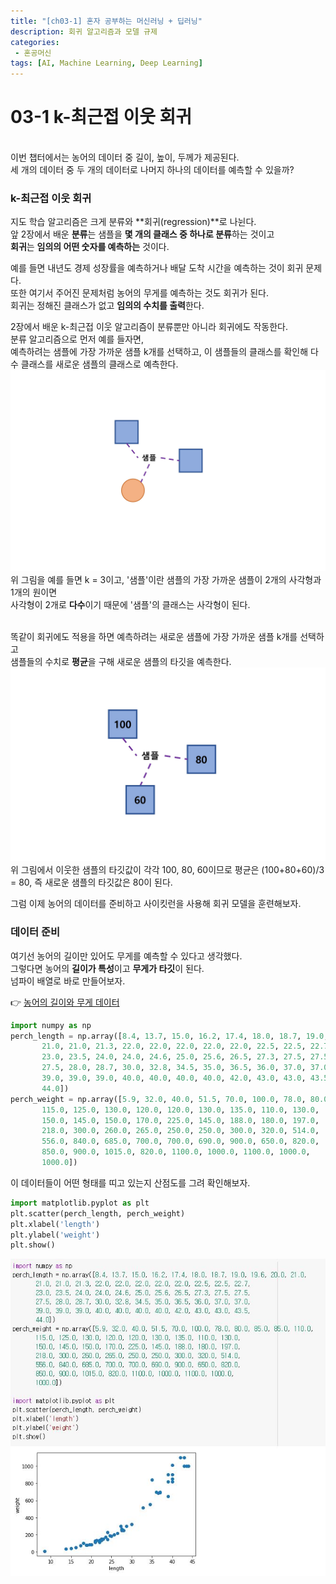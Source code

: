 ```yaml
---
title: "[ch03-1] 혼자 공부하는 머신러닝 + 딥러닝"
description: 회귀 알고리즘과 모델 규제
categories: 
 - 혼공머신
tags: [AI, Machine Learning, Deep Learning]
---
```


<!-- 내용 -->

# 03-1 k-최근접 이웃 회귀

<br>
이번 챕터에서는 농어의 데이터 중 길이, 높이, 두께가 제공된다. <br>
세 개의 데이터 중 두 개의 데이터로 나머지 하나의 데이터를 예측할 수 있을까? <br>

### k-최근접 이웃 회귀

지도 학습 알고리즘은 크게 분류와 **회귀(regression)**로 나뉜다. <br>
앞 2장에서 배운 **분류**는 샘플을 **몇 개의 클래스 중 하나로 분류**하는 것이고 <br>
**회귀**는 **임의의 어떤 숫자를 예측하는** 것이다. <br>

예를 들면 내년도 경제 성장률을 예측하거나 배달 도착 시간을 예측하는 것이 회귀 문제다. <br> 
또한 여기서 주어진 문제처럼 농어의 무게를 예측하는 것도 회귀가 된다. <br>
회귀는 정해진 클래스가 없고 **임의의 수치를 출력**한다. <br>

2장에서 배운 k-최근접 이웃 알고리즘이 분류뿐만 아니라 회귀에도 작동한다. <br>
분류 알고리즘으로 먼저 예를 들자면, <br>
예측하려는 샘플에 가장 가까운 샘플 k개를 선택하고, 이 샘플들의 클래스를 확인해 다수 클래스를 새로운 샘플의 클래스로 예측한다. <br>
![03_1_1](/assets/images/ch03/03_1_1.jpg "'샘플'이란 새로운 샘플")
위 그림을 예를 들면 k = 3이고, '샘플'이란 샘플의 가장 가까운 샘플이 2개의 사각형과 1개의 원이면 <br>
사각형이 2개로 **다수**이기 때문에 '샘플'의 클래스는 사각형이 된다.<br><br>

똑같이 회귀에도 적용을 하면 예측하려는 새로운 샘플에 가장 가까운 샘플 k개를 선택하고 <br>
샘플들의 수치로 **평균**을 구해 새로운 샘플의 타깃을 예측한다. <br>
![03_1_2](/assets/images/ch03/03_1_2.jpg)
위 그림에서 이웃한 샘플의 타깃값이 각각 100, 80, 60이므로 평균은 (100+80+60)/3 = 80, 즉 새로운 샘플의 타깃값은 80이 된다. <br>

그럼 이제 농어의 데이터를 준비하고 사이킷런을 사용해 회귀 모델을 훈련해보자.


### 데이터 준비

여기선 농어의 길이만 있어도 무게를 예측할 수 있다고 생각했다. <br>
그렇다면 농어의 **길이가 특성**이고 **무게가 타깃**이 된다. <br>
넘파이 배열로 바로 만들어보자. <br>

👉 [농어의 길이와 무게 데이터](https://gist.github.com/rickiepark/2cd82455e985001542047d7d55d50630)

```python
import numpy as np
perch_length = np.array([8.4, 13.7, 15.0, 16.2, 17.4, 18.0, 18.7, 19.0, 19.6, 20.0, 21.0,
       21.0, 21.0, 21.3, 22.0, 22.0, 22.0, 22.0, 22.0, 22.5, 22.5, 22.7,
       23.0, 23.5, 24.0, 24.0, 24.6, 25.0, 25.6, 26.5, 27.3, 27.5, 27.5,
       27.5, 28.0, 28.7, 30.0, 32.8, 34.5, 35.0, 36.5, 36.0, 37.0, 37.0,
       39.0, 39.0, 39.0, 40.0, 40.0, 40.0, 40.0, 42.0, 43.0, 43.0, 43.5,
       44.0])
perch_weight = np.array([5.9, 32.0, 40.0, 51.5, 70.0, 100.0, 78.0, 80.0, 85.0, 85.0, 110.0,
       115.0, 125.0, 130.0, 120.0, 120.0, 130.0, 135.0, 110.0, 130.0,
       150.0, 145.0, 150.0, 170.0, 225.0, 145.0, 188.0, 180.0, 197.0,
       218.0, 300.0, 260.0, 265.0, 250.0, 250.0, 300.0, 320.0, 514.0,
       556.0, 840.0, 685.0, 700.0, 700.0, 690.0, 900.0, 650.0, 820.0,
       850.0, 900.0, 1015.0, 820.0, 1100.0, 1000.0, 1100.0, 1000.0,
       1000.0])
```

이 데이터들이 어떤 형태를 띠고 있는지 산점도를 그려 확인해보자.
```python
import matplotlib.pyplot as plt
plt.scatter(perch_length, perch_weight)
plt.xlabel('length')
plt.ylabel('weight')
plt.show()
```

![03_1_3](/assets/images/ch03/03_1_3.JPG)
